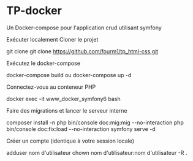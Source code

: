 # TP-docker
Un Docker-compose pour l'application crud utilisant symfony

Exécuter localement
Cloner le projet

git clone git clone https://github.com/fourm1/tp_html-css.git   

Exécutez le docker-compose

docker-compose build ou docker-compose up -d

Connectez-vous au conteneur PHP

docker exec -it www_docker_symfony6 bash

Faire des migrations et lancer le serveur interne

composer install -n php bin/console doc:mig:mig --no-interaction php bin/console doc:fix:load --no-interaction symfony serve -d

Créer un compte (identique à votre session locale)

adduser nom d'utilisateur chown nom d'utilisateur:nom d'utilisateur -R .
